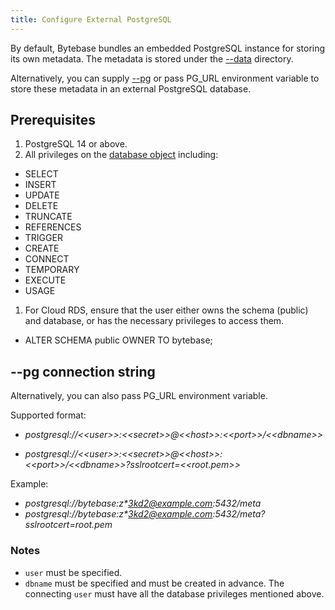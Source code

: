 ```yaml
---
title: Configure External PostgreSQL
---
```


By default, Bytebase bundles an embedded PostgreSQL instance for storing its own metadata. The metadata is stored under the [--data](/docs/reference/command-line#--data-directory) directory.

Alternatively, you can supply [--pg](/docs/reference/command-line#--pg-string) or pass PG_URL environment variable to store these metadata in an external PostgreSQL database.

## Prerequisites

1. PostgreSQL 14 or above.
1. All privileges on the [database object](https://www.postgresql.org/docs/current/sql-grant.html) including:
  - SELECT
  - INSERT
  - UPDATE
  - DELETE
  - TRUNCATE
  - REFERENCES
  - TRIGGER
  - CREATE
  - CONNECT
  - TEMPORARY
  - EXECUTE
  - USAGE
1. For Cloud RDS, ensure that the user either owns the schema (public) and database, or has the necessary privileges to access them.
  - ALTER SCHEMA public OWNER TO bytebase;


## --pg connection string

<HintBlock type="info">

Alternatively, you can also pass PG_URL environment variable.

</HintBlock>

Supported format:

- _postgresql://\<\<user>>:\<\<secret>>@\<\<host>>:\<\<port>>/\<\<dbname>\>_

- _postgresql://\<\<user>>:\<\<secret>>@\<\<host>>:\<\<port>>/\<\<dbname>>?sslrootcert=\<\<root.pem>\>_

Example:

- _postgresql://bytebase:z\*3kd2@example.com:5432/meta_
- _postgresql://bytebase:z\*3kd2@example.com:5432/meta?sslrootcert=root.pem_

### Notes

- `user` must be specified.
- `dbname` must be specified and must be created in advance. The connecting `user` must have all the database privileges mentioned above.
